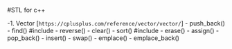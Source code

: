 #STL for c++

-1. Vector [`https://cplusplus.com/reference/vector/vector/`]
    - push_back()
    - find() #include<algorithm>
    - reverse()
    - clear()
    - sort() #include<algorithm>
    - erase()
    - assign()
    - pop_back()
    - insert()
    - swap()
    - emplace()
    - emplace_back()
